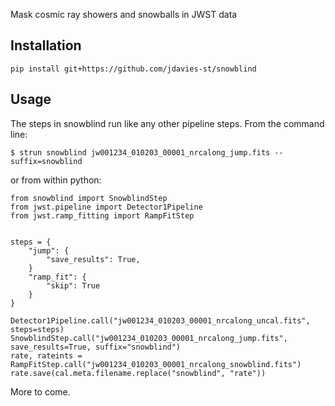 Mask cosmic ray showers and snowballs in JWST data


## Installation


    pip install git+https://github.com/jdavies-st/snowblind


## Usage

The steps in snowblind run like any other pipeline steps.  From the command line:

    $ strun snowblind jw001234_010203_00001_nrcalong_jump.fits --suffix=snowblind

or from within python:

    from snowblind import SnowblindStep
    from jwst.pipeline import Detector1Pipeline
    from jwst.ramp_fitting import RampFitStep


    steps = {
        "jump": {
            "save_results": True,
        }
        "ramp_fit": {
            "skip": True
        }
    }

    Detector1Pipeline.call("jw001234_010203_00001_nrcalong_uncal.fits", steps=steps)
    SnowblindStep.call("jw001234_010203_00001_nrcalong_jump.fits", save_results=True, suffix="snowblind")
    rate, rateints = RampFitStep.call("jw001234_010203_00001_nrcalong_snowblind.fits")
    rate.save(cal.meta.filename.replace("snowblind", "rate"))

More to come.
